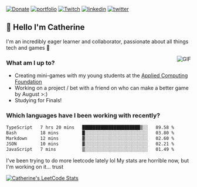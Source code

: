 [![Donate](https://img.shields.io/badge/Ko--fi-F16061?style=for-the-badge&logo=ko-fi&logoColor=white)](https://ko-fi.com/clasernaj)
[![portfolio](https://img.shields.io/badge/website-000000?style=for-the-badge&logo=About.me&logoColor=white)](https://cjlaserna.vercel.app/)
[![Twitch](https://img.shields.io/badge/Twitch-9146FF?style=for-the-badge&logo=twitch&logoColor=white)](http://twitch.tv/bubbaguppylive)
[![linkedin](https://img.shields.io/badge/linkedin-0A66C2?style=for-the-badge&logo=linkedin&logoColor=white)](https://www.linkedin.com/in/catherinelaserna/)
[![twitter](https://img.shields.io/badge/twitter-1DA1F2?style=for-the-badge&logo=twitter&logoColor=white)](https://twitter.com/bubbaguppylive)

## 👋 Hello I'm Catherine

I'm an incredibly eager learner and collaborator, passionate about all things tech and games 💞️

<img align="right" alt="GIF" src="https://i.ibb.co/QrLVbp8/profile.gif" style='margin-left: 20px' />

### What am I up to?

- Creating mini-games with my young students at the [Applied Computing Foundation](https://applied-computing.org/)
- Working on a project / bet with a friend on who can make a better game by August >:)
- Studying for Finals!

### Which languages have I been working with recently?

<!--START_SECTION:waka-->

```txt
TypeScript   7 hrs 20 mins   ██████████████████████▒░░   89.58 %
Bash         18 mins         █░░░░░░░░░░░░░░░░░░░░░░░░   03.80 %
Markdown     12 mins         ▓░░░░░░░░░░░░░░░░░░░░░░░░   02.60 %
JSON         10 mins         ▓░░░░░░░░░░░░░░░░░░░░░░░░   02.21 %
JavaScript   7 mins          ▒░░░░░░░░░░░░░░░░░░░░░░░░   01.49 %
```

<!--END_SECTION:waka-->

I've been trying to do more leetcode lately lol My stats are horrible now, but I'm working on it... trust

[![Catherine's LeetCode Stats](https://leetcode-stats.vercel.app/api?username=clasernaj&theme=Light)](https://github.com/JeremyTsaii/leetcode-stats)
